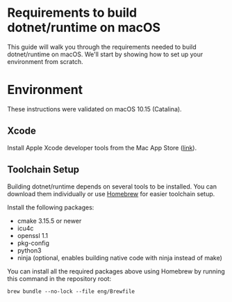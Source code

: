 Requirements to build dotnet/runtime on macOS
=====================

This guide will walk you through the requirements needed to build dotnet/runtime on macOS. We'll start by showing how to set up your environment from scratch.

Environment
===========

These instructions were validated on macOS 10.15 (Catalina).

Xcode
-----

Install Apple Xcode developer tools from the Mac App Store ([link](https://apps.apple.com/us/app/xcode/id497799835)).

Toolchain Setup
---------------

Building dotnet/runtime depends on several tools to be installed. You can download them individually or use [Homebrew](https://brew.sh) for easier toolchain setup.

Install the following packages:

- cmake 3.15.5 or newer
- icu4c
- openssl 1.1
- pkg-config
- python3
- ninja (optional, enables building native code with ninja instead of make)

You can install all the required packages above using Homebrew by running this command in the repository root:

```
brew bundle --no-lock --file eng/Brewfile
```
